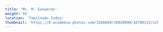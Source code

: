 ```yaml
---
title: 'Mr. M. Easwaran'
weight: 99
location: 'Tamilnadu India'
thumbnail: 'https://0.academia-photos.com/3166689/18820090/18780115/s200_k.kalyanasundaram.jpg'
---
```

